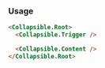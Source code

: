 ### Usage

```html
<Collapsible.Root>
  <Collapsible.Trigger />

  <Collapsible.Content />
</Collapsible.Root>
```
